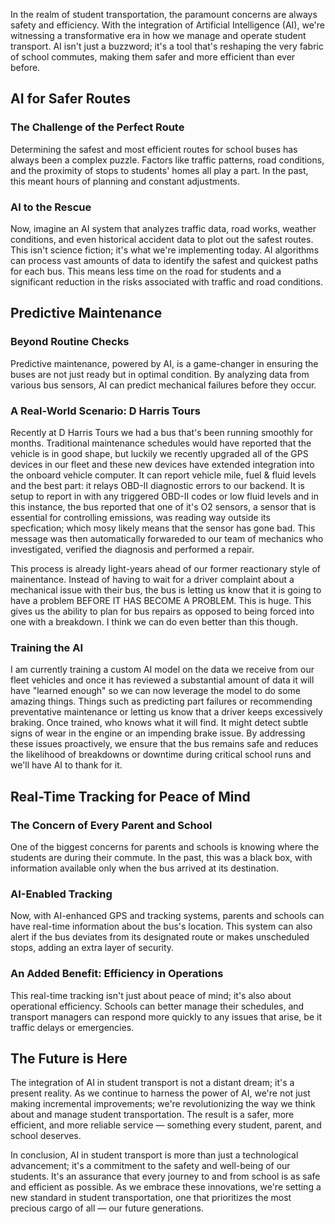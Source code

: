 
In the realm of student transportation, the paramount concerns are always safety and efficiency. With the integration of Artificial Intelligence (AI), we're witnessing a transformative era in how we manage and operate student transport. AI isn't just a buzzword; it's a tool that's reshaping the very fabric of school commutes, making them safer and more efficient than ever before.

## AI for Safer Routes

### The Challenge of the Perfect Route

Determining the safest and most efficient routes for school buses has always been a complex puzzle. Factors like traffic patterns, road conditions, and the proximity of stops to students' homes all play a part. In the past, this meant hours of planning and constant adjustments.

### AI to the Rescue

Now, imagine an AI system that analyzes traffic data, road works, weather conditions, and even historical accident data to plot out the safest routes. This isn't science fiction; it's what we're implementing today. AI algorithms can process vast amounts of data to identify the safest and quickest paths for each bus. This means less time on the road for students and a significant reduction in the risks associated with traffic and road conditions.

## Predictive Maintenance

### Beyond Routine Checks

Predictive maintenance, powered by AI, is a game-changer in ensuring the buses are not just ready but in optimal condition. By analyzing data from various bus sensors, AI can predict mechanical failures before they occur.

### A Real-World Scenario: D Harris Tours

Recently at D Harris Tours we had a bus that's been running smoothly for months. Traditional maintenance schedules would have reported that the vehicle is in good shape, but luckily we recently upgraded all of the GPS devices in our fleet and these new devices have extended integration into the onboard vehicle computer. It can report vehicle mile, fuel & fluid levels and the best part: it relays OBD-II diagnostic errors to our backend. It is setup to report in with any triggered OBD-II codes or low fluid levels and in this instance, the bus reported that one of it's O2 sensors, a sensor that is essential for controlling emissions, was reading way outside its specfication; which mosy likely means that the sensor has gone bad. This message was then automatically forwareded to our team of mechanics who investigated, verified the diagnosis and performed a repair. 

This process is already light-years ahead of our former reactionary style of mainentance. Instead of having to wait for a driver complaint about a mechanical issue with their bus, the bus is letting us know that it is going to have a problem BEFORE IT HAS BECOME A PROBLEM. This is huge. This gives us the ability to plan for bus repairs as opposed to being forced into one with a breakdown. I think we can do even better than this though. 

### Training the AI

I am currently training a custom AI model on the data we receive from our fleet vehicles and once it has reviewed a substantial amount of data it will have "learned enough" so we can now leverage the model to do some amazing things. Things such as predicting part failures or recommending preventative maintenance or letting us know that a driver keeps excessively braking. Once trained, who knows what it will find. It might detect subtle signs of wear in the engine or an impending brake issue. By addressing these issues proactively, we ensure that the bus remains safe and reduces the likelihood of breakdowns or downtime during critical school runs and we'll have AI to thank for it.

## Real-Time Tracking for Peace of Mind

### The Concern of Every Parent and School

One of the biggest concerns for parents and schools is knowing where the students are during their commute. In the past, this was a black box, with information available only when the bus arrived at its destination.

### AI-Enabled Tracking

Now, with AI-enhanced GPS and tracking systems, parents and schools can have real-time information about the bus's location. This system can also alert if the bus deviates from its designated route or makes unscheduled stops, adding an extra layer of security.

### An Added Benefit: Efficiency in Operations

This real-time tracking isn't just about peace of mind; it's also about operational efficiency. Schools can better manage their schedules, and transport managers can respond more quickly to any issues that arise, be it traffic delays or emergencies.

## The Future is Here

The integration of AI in student transport is not a distant dream; it's a present reality. As we continue to harness the power of AI, we're not just making incremental improvements; we're revolutionizing the way we think about and manage student transportation. The result is a safer, more efficient, and more reliable service — something every student, parent, and school deserves.

In conclusion, AI in student transport is more than just a technological advancement; it's a commitment to the safety and well-being of our students. It's an assurance that every journey to and from school is as safe and efficient as possible. As we embrace these innovations, we're setting a new standard in student transportation, one that prioritizes the most precious cargo of all — our future generations.

